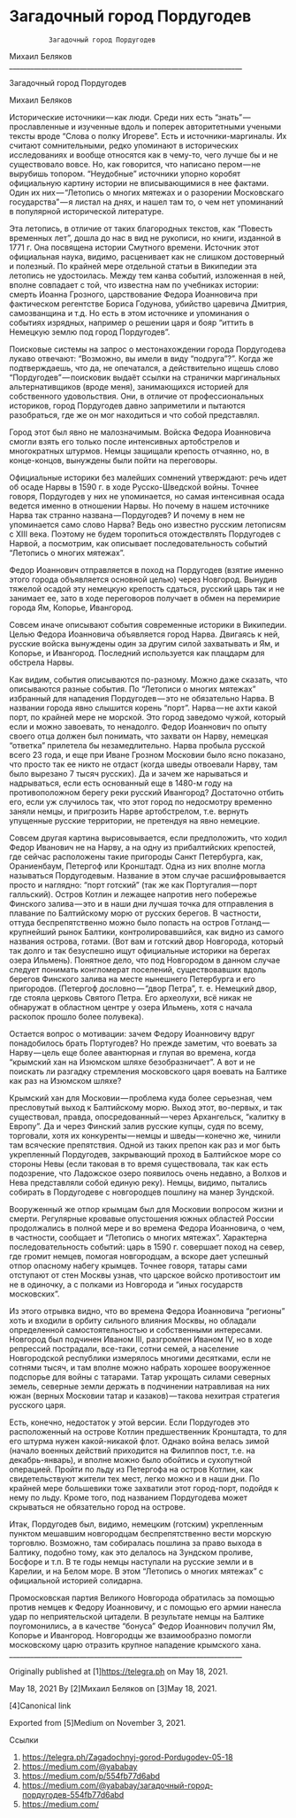 #               Загадочный город Пордугодев
              Загадочный город Пордугодев

   Михаил Беляков
     __________________________________________________________________

Загадочный город Пордугодев

   Михаил Беляков

   Исторические источники — как люди. Среди них есть
   “знать” — прославленные и изученные вдоль и поперек авторитетными
   учеными тексты вроде “Слова о полку Игореве”. Есть и
   источники-маргиналы. Их считают сомнительными, редко упоминают в
   исторических исследованиях и вообще относятся как в чему-то, чего лучше
   бы и не существовало вовсе. Но, как говорится, что написано пером — не
   вырубишь топором. “Неудобные” источники упорно коробят официальную
   картину истории не вписывающимися в нее фактами. Один их
   них — “Летопись о многих мятежах и о разорении Московскаго
   государства” — я листал на днях, и нашел там то, о чем нет упоминаний в
   популярной исторической литературе.

   Эта летопись, в отличие от таких благородных текстов, как “Повесть
   временных лет”, дошла до нас в вид не рукописи, но книги, изданной в
   1771 г. Она посвящена истории Смутного времени. Источник этот
   официальная наука, видимо, расценивает как не слишком достоверный и
   полезный. По крайней мере отдельной статьи в Википедии эта летопись не
   удостоилась. Между тем канва событий, изложенная в ней, вполне
   совпадает с той, что известна нам по учебниках истории: смерть Иоанна
   Грозного, царствование Федора Иоанновича при фактическом регентстве
   Бориса Годунова, убийство царевича Дмитрия, самозванщина и т.д. Но есть
   в этом источнике и упоминания о событиях изрядных, например о решении
   царя и бояр “иттить в Немецкую землю под город Пордугодев”.

   Поисковые системы на запрос о местонахождении города Пордугодева лукаво
   отвечают: “Возможно, вы имели в виду “подруга”?”. Когда же
   подтверждаешь, что да, не опечатался, а действительно ищешь слово
   “Пордугодев” — поисковик выдаёт ссылки на странички маргинальных
   альтернативщиков (вроде меня), занимающихся историей для собственного
   удовольствия. Они, в отличие от профессиональных историков, город
   Пордугодев давно заприметили и пытаются разобраться, где же он мог
   находиться и что собой представлял.

   Город этот был явно не малозначимым. Войска Федора Иоанновича смогли
   взять его только после интенсивных артобстрелов и многократных штурмов.
   Немцы защищали крепость отчаянно, но, в конце-концов, вынуждены были
   пойти на переговоры.

   Официальные историки без малейших сомнений утверждают: речь идет об
   осаде Нарвы в 1590 г. в ходе Русско-Шведской войны. Точнее говоря,
   Пордугодев у них не упоминается, но самая интенсивная осада ведется
   именно в отношении Нарвы. Но почему в нашем источнике Нарва так странно
   названа — Пордугодев? И почему в нем не упоминается само слово Нарва?
   Ведь оно известно русским летописям с XIII века. Поэтому не будем
   торопиться отождествлять Пордугодев с Нарвой, а посмотрим, как
   описывает последовательность событий “Летопись о многих мятежах”.

   Федор Иоаннович отправляется в поход на Пордугодев (взятие именно этого
   города объявляется основной целью) через Новгород. Вынудив тяжелой
   осадой эту немецкую крепость сдаться, русский царь так и не занимает
   ее, зато в ходе переговоров получает в обмен на перемирие города Ям,
   Копорье, Ивангород.

   Совсем иначе описывают события современные историки в Википедии. Целью
   Федора Иоанновича объявляется город Нарва. Двигаясь к ней, русские
   войска вынуждены один за другим силой захватывать и Ям, и Копорье, и
   Ивангород. Последний используется как плацдарм для обстрела Нарвы.

   Как видим, события описываются по-разному. Можно даже сказать, что
   описываются разные события. По “Летописи о многих мятежах” избранный
   для нападения Пордугодев — это не обязательно Нарва. В названии города
   явно слышится корень “порт”. Нарва — не ахти какой порт, по крайней
   мере не морской. Это город заведомо чужой, который если и можно
   завоевать, то ненадолго. Федор Иоаннович по опыту своего отца должен
   был понимать, что захвати он Нарву, немецкая “ответка” прилетела бы
   незамедлительно. Нарва пробыла русской всего 23 года, и еще при Иване
   Грозном Московии было ясно показано, что просто так ее никто не отдаст
   (когда шведы отвоевали Нарву, там было вырезано 7 тысяч русских). Да и
   зачем же нарываться и надрываться, если есть основанный еще в 1480-м
   году на противоположном берегу реки русский Ивангород? Достаточно
   отбить его, если уж случилось так, что этот город по недосмотру
   временно заняли немцы, и пригрозить Нарве артобстрелом, т.е. вернуть
   упущенные русские территории, не претендуя на явно немецкие.

   Совсем другая картина вырисовывается, если предположить, что ходил
   Федор Иванович не на Нарву, а на одну из прибалтийских крепостей, где
   сейчас расположены такие пригороды Санкт Петербурга, как, Ораниенбаум,
   Петергоф или Кронштадт. Одна из них вполне могла называться
   Пордугодевым. Название в этом случае расшифровывается просто и
   наглядно: “порт готский” (так же как Португалия — порт галльский).
   Остров Котлин и лежащее напротив него побережье Финского залива — это и
   в наши дни лучшая точка для отправления в плавание по Балтийскому морю
   от русских берегов. В частности, оттуда беспрепятственно можно было
   попасть на остров Готланд — крупнейший рынок Балтики,
   контролировавшийся, как видно из самого названия острова, готами. (Вот
   вам и готский двор Новгорода, который так долго и так безуспешно ищут
   официальные историки на берегах озера Ильмень). Понятное дело, что под
   Новгородом в данном случае следует понимать конгломерат поселений,
   существовавших вдоль берегов Финского залива на месте нынешнего
   Петербурга и его пригородов. (Петергоф дословно — “двор Петра”, т. е.
   Немецкий двор, где стояла церковь Святого Петра. Его археолухи, всё
   никак не обнаружат в областном центре у озера Ильмень, хотя с начала
   раскопок прошло более полувека).

   Остается вопрос о мотивации: зачем Федору Иоанновичу вдруг понадобилось
   брать Португодев? Но прежде заметим, что воевать за Нарву — цель еще
   более авантюрная и глупая во времена, когда “крымский хан на Изюмском
   шляхе безобразничает”. А вот и не поискать ли разгадку стремления
   московского царя воевать на Балтике как раз на Изюмском шляхе?

   Крымский хан для Московии — проблема куда более серьезная, чем
   пресловутый выход к Балтийскому морю. Выход этот, во-первых, и так
   существовал, правда, опосредованный — через Архангельск, “калитку в
   Европу”. Да и через Финский залив русские купцы, судя по всему,
   торговали, хотя их конкуренты — немцы и шведы — конечно же, чинили там
   всяческие препятствия. Одной из таких препон как раз и мог быть
   укрепленный Пордугодев, закрывающий проход в Балтийское море со стороны
   Невы (если таковая в то время существовала, так как есть подозрение,
   что Ладожское озеро появилось очень недавно, а Волхов и Нева
   представляли собой единую реку). Немцы, видимо, пытались собирать в
   Пордугодеве с новгородцев пошлину на манер Зундской.

   Вооруженный же отпор крымцам был для Московии вопросом жизни и смерти.
   Регулярные кровавые опустошения южных областей России продолжались в
   полной мере и во времена Федора Иоанновича, о чем, в частности,
   сообщает и “Летопись о многих мятежах”. Характерна последовательность
   событий: царь в 1590 г. совершает поход на север, где громит немцев,
   помогая новгородцам, а вскоре дает успешный отпор опасному набегу
   крымцев. Точнее говоря, татары сами отступают от стен Москвы узнав, что
   царское войско противостоит им не в одиночку, а с полками из Новгорода
   и “иных государств московских”.

   Из этого отрывка видно, что во времена Федора Иоанновича “регионы” хоть
   и входили в орбиту сильного влияния Москвы, но обладали определенной
   самостоятельностью и собственными интересами. Новгород был подчинен
   Иваном III, разгромлен Иваном IV, но в ходе репрессий пострадали,
   все-таки, сотни семей, а население Новгородской республики измерялось
   многими десятками, если не сотнями тысяч, и там вполне можно набрать
   хорошее вооруженное подспорье для войны с татарами. Татар укрощать
   силами северных земель, северные земли держать в подчинении натравливая
   на них южан (верных Московии татар и казаков) — такова нехитрая
   стратегия русского царя.

   Есть, конечно, недостаток у этой версии. Если Пордугодев это
   расположенный на острове Котлин предшественник Кронштадта, то для его
   штурма нужен какой-никакой флот. Однако война велась зимой (начало
   военных действий приходится на Филиппов пост, т.е. на декабрь-январь),
   и вполне можно было обойтись и сухопутной операцией. Пройти по льду из
   Петергофа на остров Котлин, как свидетельствуют жители тех мест, легко
   можно и в наши дни. По крайней мере большевики тоже захватили этот
   город-порт, подойдя к нему по льду. Кроме того, под названием
   Пордугодева может скрываться не обязательно город на острове.

   Итак, Пордугодев был, видимо, немецким (готским) укрепленным пунктом
   мешавшим новгородцам беспрепятственно вести морскую торговлю. Возможно,
   там собиралась пошлина за право выхода в Балтику, подобно тому, как это
   делалось на Зундском проливе, Босфоре и т.п. В те годы немцы наступали
   на русские земли и в Карелии, и на Белом море. В этом “Летопись о
   многих мятежах” с официальной историей солидарна.

   Промосковская партия Великого Новгорода обратилась за помощью против
   немцев к Федору Иоанновичу, и с помощью его армии нанесла удар по
   неприятельской цитадели. В результате немцы на Балтике поугомонились, а
   в качестве “бонуса” Федор Иоаннович получил Ям, Копорье и Ивангород.
   Новгородцы же взаимообразно помогли московскому царю отразить крупное
   нападение крымского хана.
     __________________________________________________________________

   Originally published at [1]https://telegra.ph on May 18, 2021.

<time>May 18, 2021</time>
   By [2]Михаил Беляков on [3]May 18, 2021.

   [4]Canonical link

   Exported from [5]Medium on November 3, 2021.

Ссылки

   1. https://telegra.ph/Zagadochnyj-gorod-Pordugodev-05-18
   2. https://medium.com/@yababay
   3. https://medium.com/p/554fb77d6abd
   4. https://medium.com/@yababay/загадочный-город-пордугодев-554fb77d6abd
   5. https://medium.com/
